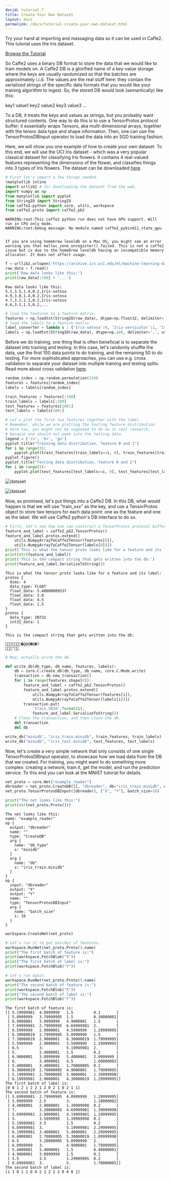 ```yaml
---
docid: tutorial-7
title: Create Your Own Dataset
layout: docs
permalink: /docs/tutorial-create-your-own-dataset.html
---
```


Try your hand at importing and massaging data so it can be used in Caffe2. This tutorial uses the Iris dataset.

[Browse the Tutorial](https://github.com/caffe2/caffe2/blob/master/caffe2/python/tutorials/create_your_own_dataset.ipynb)


So Caffe2 uses a binary DB format to store the data that we would like to train models on. A Caffe2 DB is a glorified name of a key-value storage where the keys are usually randomized so that the batches are approximately i.i.d. The values are the real stuff here: they contain the serialized strings of the specific data formats that you would like your training algorithm to ingest. So, the stored DB would look (semantically) like this:

key1 value1
key2 value2
key3 value3
...

To a DB, it treats the keys and values as strings, but you probably want structured contents. One way to do this is to use a TensorProtos protocol buffer: it essentially wraps Tensors, aka multi-dimensional arrays, together with the tensor data type and shape information. Then, one can use the TensorProtosDBInput operator to load the data into an SGD training fashion.

Here, we will show you one example of how to create your own dataset. To this end, we will use the UCI Iris dataset - which was a very popular classical dataset for classifying Iris flowers. It contains 4 real-valued features representing the dimensions of the flower, and classifies things into 3 types of Iris flowers. The dataset can be downloaded [here](https://archive.ics.uci.edu/ml/datasets/Iris).


```python
# First let's import a few things needed.
%matplotlib inline
import urllib2 # for downloading the dataset from the web.
import numpy as np
from matplotlib import pyplot
from StringIO import StringIO
from caffe2.python import core, utils, workspace
from caffe2.proto import caffe2_pb2
```

    WARNING:root:This caffe2 python run does not have GPU support. Will run in CPU only mode.
    WARNING:root:Debug message: No module named caffe2_pybind11_state_gpu


    If you are using homebrew leveldb on a Mac OS, you might see an error warning you that malloc_zone_unregister() failed. This is not a caffe2 issue but is due to the homebrew leveldb having an incompatible memory allocator. It does not affect usage.



```python
f = urllib2.urlopen('https://archive.ics.uci.edu/ml/machine-learning-databases/iris/iris.data')
raw_data = f.read()
print('Raw data looks like this:')
print(raw_data[:100] + '...')
```

    Raw data looks like this:
    5.1,3.5,1.4,0.2,Iris-setosa
    4.9,3.0,1.4,0.2,Iris-setosa
    4.7,3.2,1.3,0.2,Iris-setosa
    4.6,3.1,1.5,0.2,...



```python
# load the features to a feature matrix.
features = np.loadtxt(StringIO(raw_data), dtype=np.float32, delimiter=',', usecols=(0, 1, 2, 3))
# load the labels to a feature matrix
label_converter = lambda s : {'Iris-setosa':0, 'Iris-versicolor':1, 'Iris-virginica':2}[s]
labels = np.loadtxt(StringIO(raw_data), dtype=np.int, delimiter=',', usecols=(4,), converters={4: label_converter})
```

Before we do training, one thing that is often beneficial is to separate the dataset into training and testing. In this case, let's randomly shuffle the data, use the first 100 data points to do training, and the remaining 50 to do testing. For more sophisticated approaches, you can use e.g. cross validation to separate your dataset into multiple training and testing splits. Read more about cross validation [here](http://scikit-learn.org/stable/modules/cross_validation.html).


```python
random_index = np.random.permutation(150)
features = features[random_index]
labels = labels[random_index]

train_features = features[:100]
train_labels = labels[:100]
test_features = features[100:]
test_labels = labels[100:]
```


```python
# Let's plot the first two features together with the label.
# Remember, while we are plotting the testing feature distribution
# here too, you might not be supposed to do so in real research,
# because one should not peek into the testing data.
legend = ['rx', 'b+', 'go']
pyplot.title("Training data distribution, feature 0 and 1")
for i in range(3):
    pyplot.plot(train_features[train_labels==i, 0], train_features[train_labels==i, 1], legend[i])
pyplot.figure()
pyplot.title("Testing data distribution, feature 0 and 1")
for i in range(3):
    pyplot.plot(test_features[test_labels==i, 0], test_features[test_labels==i, 1], legend[i])
```


![dataset](../static/images/tutorial-create-dataset1.png)


![dataset](../static/images/tutorial-create-dataset2.png)


Now, as promised, let's put things into a Caffe2 DB. In this DB, what would happen is that we will use "train_xxx" as the key, and use a TensorProtos object to store two tensors for each data point: one as the feature and one as the label. We will use Caffe2 python's DB interface to do so.


```python
# First, let's see how one can construct a TensorProtos protocol buffer from numpy arrays.
feature_and_label = caffe2_pb2.TensorProtos()
feature_and_label.protos.extend([
    utils.NumpyArrayToCaffe2Tensor(features[0]),
    utils.NumpyArrayToCaffe2Tensor(labels[0])])
print('This is what the tensor proto looks like for a feature and its label:')
print(str(feature_and_label))
print('This is the compact string that gets written into the db:')
print(feature_and_label.SerializeToString())
```

    This is what the tensor proto looks like for a feature and its label:
    protos {
      dims: 4
      data_type: FLOAT
      float_data: 5.40000009537
      float_data: 3.0
      float_data: 4.5
      float_data: 1.5
    }
    protos {
      data_type: INT32
      int32_data: 1
    }

    This is the compact string that gets written into the db:

    �̬@  @@  �@  �?
    "



```python
# Now, actually write the db.

def write_db(db_type, db_name, features, labels):
    db = core.C.create_db(db_type, db_name, core.C.Mode.write)
    transaction = db.new_transaction()
    for i in range(features.shape[0]):
        feature_and_label = caffe2_pb2.TensorProtos()
        feature_and_label.protos.extend([
            utils.NumpyArrayToCaffe2Tensor(features[i]),
            utils.NumpyArrayToCaffe2Tensor(labels[i])])
        transaction.put(
            'train_%03d'.format(i),
            feature_and_label.SerializeToString())
    # Close the transaction, and then close the db.
    del transaction
    del db

write_db("minidb", "iris_train.minidb", train_features, train_labels)
write_db("minidb", "iris_test.minidb", test_features, test_labels)
```

Now, let's create a very simple network that only consists of one single TensorProtosDBInput operator, to showcase how we load data from the DB that we created. For training, you might want to do something more complex: creating a network, train it, get the model, and run the prediction service. To this end you can look at the MNIST tutorial for details.


```python
net_proto = core.Net("example_reader")
dbreader = net_proto.CreateDB([], "dbreader", db="iris_train.minidb", db_type="minidb")
net_proto.TensorProtosDBInput([dbreader], ["X", "Y"], batch_size=16)

print("The net looks like this:")
print(str(net_proto.Proto()))
```

    The net looks like this:
    name: "example_reader"
    op {
      output: "dbreader"
      name: ""
      type: "CreateDB"
      arg {
        name: "db_type"
        s: "minidb"
      }
      arg {
        name: "db"
        s: "iris_train.minidb"
      }
    }
    op {
      input: "dbreader"
      output: "X"
      output: "Y"
      name: ""
      type: "TensorProtosDBInput"
      arg {
        name: "batch_size"
        i: 16
      }
    }


```python
workspace.CreateNet(net_proto)
```


```python
# Let's run it to get batches of features.
workspace.RunNet(net_proto.Proto().name)
print("The first batch of feature is:")
print(workspace.FetchBlob("X"))
print("The first batch of label is:")
print(workspace.FetchBlob("Y"))

# Let's run again.
workspace.RunNet(net_proto.Proto().name)
print("The second batch of feature is:")
print(workspace.FetchBlob("X"))
print("The second batch of label is:")
print(workspace.FetchBlob("Y"))
```

    The first batch of feature is:
    [[ 5.19999981  4.0999999   1.5         0.1       ]
     [ 5.0999999   3.79999995  1.5         0.30000001]
     [ 6.9000001   3.0999999   4.9000001   1.5       ]
     [ 7.69999981  2.79999995  6.69999981  2.        ]
     [ 6.5999999   2.9000001   4.5999999   1.29999995]
     [ 6.30000019  2.79999995  5.0999999   1.5       ]
     [ 7.30000019  2.9000001   6.30000019  1.79999995]
     [ 5.5999999   2.9000001   3.5999999   1.29999995]
     [ 6.5         3.          5.19999981  2.        ]
     [ 5.          3.4000001   1.5         0.2       ]
     [ 6.9000001   3.0999999   5.4000001   2.0999999 ]
     [ 6.          3.4000001   4.5         1.60000002]
     [ 5.4000001   3.4000001   1.70000005  0.2       ]
     [ 6.30000019  2.70000005  4.9000001   1.79999995]
     [ 5.19999981  2.70000005  3.9000001   1.39999998]
     [ 6.19999981  2.9000001   4.30000019  1.29999995]]
    The first batch of label is:
    [0 0 1 2 1 2 2 1 2 0 2 1 0 2 1 1]
    The second batch of feature is:
    [[ 5.69999981  2.79999995  4.0999999   1.29999995]
     [ 5.0999999   2.5         3.          1.10000002]
     [ 4.4000001   2.9000001   1.39999998  0.2       ]
     [ 7.          3.20000005  4.69999981  1.39999998]
     [ 5.69999981  2.9000001   4.19999981  1.29999995]
     [ 5.          3.5999999   1.39999998  0.2       ]
     [ 5.19999981  3.5         1.5         0.2       ]
     [ 6.69999981  3.          5.19999981  2.29999995]
     [ 6.19999981  3.4000001   5.4000001   2.29999995]
     [ 6.4000001   2.70000005  5.30000019  1.89999998]
     [ 6.5         3.20000005  5.0999999   2.        ]
     [ 6.0999999   3.          4.9000001   1.79999995]
     [ 5.4000001   3.4000001   1.5         0.40000001]
     [ 4.9000001   3.0999999   1.5         0.1       ]
     [ 5.5         3.5         1.29999995  0.2       ]
     [ 6.69999981  3.          5.          1.70000005]]
    The second batch of label is:
    [1 1 0 1 1 0 0 2 2 2 2 2 0 0 0 1]
